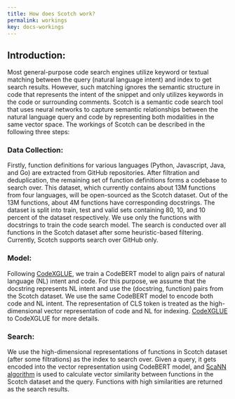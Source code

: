 ```yaml
---
title: How does Scotch work? 
permalink: workings
key: docs-workings
---
```


## Introduction:

Most general-purpose code search engines utilize keyword or textual matching between the query (natural language intent) and index to get search results. However, such matching ignores the semantic structure in code that represents the intent of the snippet and only utilizes keywords in the code or surrounding comments. Scotch is a semantic code search tool that uses neural networks to capture semantic relationships between the natural language query and code by representing both modalities in the same vector space.
The workings of Scotch can be described in the following three steps:


### Data Collection:

Firstly, function definitions for various languages (Python, Javascript, Java, and Go) are extracted from GitHub repositories. After filtration and deduplication, the remaining set of function definitions forms a codebase to search over. This dataset, which currently contains about 13M functions from four languages, will be open-sourced as the Scotch dataset. Out of the 13M functions, about 4M functions have corresponding docstrings. The dataset is split into train, test and valid sets containing 80, 10, and 10 percent of the dataset respectively. We use only the functions with docstrings to train the code search model. The search is conducted over all functions in the Scotch dataset after some heuristic-based filtering. Currently, Scotch supports search over GitHub only.

### Model:

Following [CodeXGLUE](https://arxiv.org/pdf/2102.04664.pdf), we train a CodeBERT model to align pairs of natural language (NL) intent and code. For this purpose, we assume that the docstring represents NL intent and use the (docstring, function) pairs from the Scotch dataset. We use the same CodeBERT model to encode both code and NL intent. The representation of CLS token is treated as the high-dimensional vector representation of code and NL for indexing. [CodeXGLUE](https://arxiv.org/pdf/2102.04664.pdf) to CodeXGLUE for more details.


### Search:

We use the high-dimensional representations of functions in Scotch dataset (after some filtrations) as the index to search over. Given a query, it gets encoded into the vector representation using CodeBERT model, and [ScaNN algorithm](https://github.com/google-research/google-research/tree/master/scann) is used to calculate vector similarity between functions in the Scotch dataset and the query. Functions with high similarities are returned as the search results.






